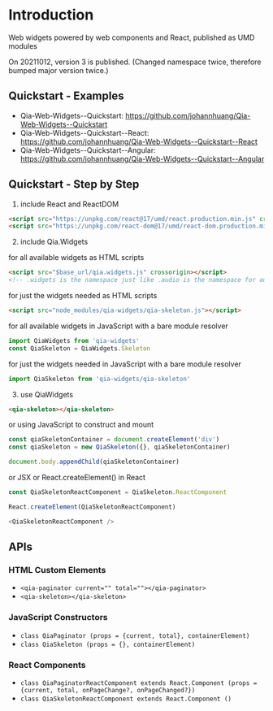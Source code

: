 # Introduction

Web widgets powered by web components and React, published as UMD modules

On 20211012, version 3 is published. (Changed namespace twice, therefore bumped major version twice.)


## Quickstart - Examples

- Qia-Web-Widgets--Quickstart: <https://github.com/johannhuang/Qia-Web-Widgets--Quickstart>
- Qia-Web-Widgets--Quickstart--React: <https://github.com/johannhuang/Qia-Web-Widgets--Quickstart--React>
- Qia-Web-Widgets--Quickstart--Angular: <https://github.com/johannhuang/Qia-Web-Widgets--Quickstart--Angular>


## Quickstart - Step by Step

1. include React and ReactDOM

```html
<script src="https://unpkg.com/react@17/umd/react.production.min.js" crossorigin></script>
<script src="https://unpkg.com/react-dom@17/umd/react-dom.production.min.js" crossorigin></script>
```

2. include Qia.Widgets

for all available widgets as HTML scripts

```html
<script src="$base_url/qia.widgets.js" crossorigin></script>
<!-- .widgets is the namespace just like .audio is the namespace for audio-player; web components are named without widgets in-between, such as qia-paginator -->
```

for just the widgets needed as HTML scripts

```html
<script src="node_modules/qia-widgets/qia-skeleton.js"></script>
```

for all available widgets in JavaScript with a bare module resolver

```js
import QiaWidgets from 'qia-widgets'
const QiaSkeleton = QiaWidgets.Skeleton
```

for just the widgets needed in JavaScript with a bare module resolver

```js
import QiaSkeleton from 'qia-widgets/qia-skeleton'
```

3. use QiaWidgets

```html
<qia-skeleton></qia-skeleton>
```

or using JavaScript to construct and mount

```js
const qiaSkeletonContainer = document.createElement('div')
const qiaSkeleton = new QiaSkeleton({}, qiaSkeletonContainer)

document.body.appendChild(qiaSkeletonContainer)
```

or JSX or React.createElement() in React

```js
const QiaSkeletonReactComponent = QiaSkeleton.ReactComponent

React.createElement(QiaSkeletonReactComponent)

<QiaSkeletonReactComponent />
```


## APIs

### HTML Custom Elements

- `<qia-paginator current="" total=""></qia-paginator>`
- `<qia-skeleton></qia-skeleton>`

### JavaScript Constructors

- `class QiaPaginator (props = {current, total}, containerElement)`
- `class QiaSkeleton (props = {}, containerElement)`

### React Components

- `class QiaPaginatorReactComponent extends React.Component (props = {current, total, onPageChange?, onPageChanged?})`
- `class QiaSkeletonReactComponent extends React.Component ()`
